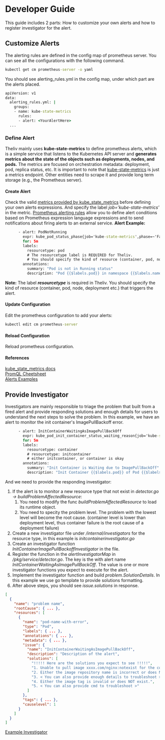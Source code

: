 # Developer Guide
This guide includes 2 parts: How to customize your own alerts and how to register investigator for the alert.
## Customize Alerts
The alerting rules are defined in the config map of prometheus server. You can see all the configurations with the following command.
``` cmd
kubectl get cm prometheus-server -o yaml
```
You should see alerting_rules.yml in the config map, under which part are the alerts placed.
``` cmd
apiVersion: v1
data:
  alerting_rules.yml: |
    groups:
    - name: kube-state-metrics
      rules:
      - alert: <YourAlertHere>
  ...
```
### Define Alert
Theliv mainly uses **kube-state-metrics** to define prometheus alerts, which is a simple service that listens to the Kubernetes API server and **generates metrics about the state of the objects such as deployments, nodes, and pods.** The metrics are focused on orchestration metadata: deployment, pod, replica status, etc. It is important to note that [kube-state-metrics](https://github.com/kubernetes/kube-state-metrics) is just a metrics endpoint. Other entities need to scrape it and provide long term storage (e.g., the Prometheus server).
#### Create Alert
Check the valid [metrics provided by kube_state_metrics](https://github.com/kubernetes/kube-state-metrics/tree/master/docs) before defining your own alerts expressions. And specify the label *job='kube-state-metrics'* in the metric.
[Prometheus alerting rules](https://prometheus.io/docs/prometheus/latest/configuration/alerting_rules/) allow you to define alert conditions based on Prometheus expression language expressions and to send notifications about firing alerts to an external service.
**Alert Example:**
``` cmd
      - alert: PodNotRunning
        expr: kube_pod_status_phase{job='kube-state-metrics',phase=~'Failed|Pending|Unknown'} * on(uid) group_left(owner_kind, owner_is_controller, owner_name) kube_pod_owner{job='kube-state-metrics'} >0
        for: 5m
        labels:
          resourcetype: pod
          # The resourcetype label is REQUIRED for Theliv. 
          # You should specify the kind of resource (container, pod, node, deployment etc.) that triggers the alert.
        annotations:
          summary: "Pod is not in Running status"
          description: "Pod {{$labels.pod}} in namespace {{$labels.namespace}} is in {{$labels.phase}} status for more than 5mins."
```
**Note:** The label ***resourcetype*** is required in Theliv. You should specify the kind of resource (container, pod, node, deployment etc.) that triggers the alert.
#### Update Configuration
Edit the prometheus configuration to add your alerts:
``` cmd
kubectl edit cm prometheus-server
```
#### Reload Configuration
Reload prometheus configuration.
#### References
[kube_state_metrics docs](https://github.com/kubernetes/kube-state-metrics/tree/master/docs)   
[PromQL Cheetsheet](https://promlabs.com/promql-cheat-sheet/)   
[Alerts Examples](https://github.com/kubernetes-monitoring/kubernetes-mixin/blob/c76b9378b86d28bd617d94a57c72b4770efed510/alerts/apps_alerts.libsonnet)   

## Provide Investigator
Investigators are mainly responsible to triage the problem that built from a fired alert and provide responding solutions and enough details for users to understand the next steps to solve the problem.
In this example, we have an alert to monitor the init container's ImagePullBackoff error.
``` cmd
      - alert: InitContainerWaitingAsImagePullBackOff
        expr: kube_pod_init_container_status_waiting_reason{job='kube-state-metrics', reason=~'ImagePullBackOff|ErrImagePull|InvalidImageName'} * on(uid, container) group_left(image) kube_pod_init_container_info{job='kube-state-metrics'} * on(uid) group_left(owner_kind, owner_is_controller, owner_name) kube_pod_owner{job='kube-state-metrics'} >0
        for: 5m
        labels:
          resourcetype: container
          # resourcetype: initcontainer
          # either initcontainer, or container is okay
        annotations:
          summary: "Init Container is Waiting due to ImagePullBackOff"
          description: "Init Container {{$labels.pod}} of Pod {{$labels.pod}} in namespace {{$labels.namespace}} is waiting due to ImagePullBackOff, reason is {{$labels.reason}}"
```
And we need to provide the responding investigator:
1. If the alert is to monitor a new resource type that not exist in *detector.go -> buildProblemAffectedResource*:
   1. You need to modify the func *buildProblemAffectedResource* to load its runtime object.
   2. You need to specity the problem level. The problem with the lowest level will become the root cause. (container level is lower than deployment level, thus container failure is the root cause of a deployment failure)
2. Create a new investigator file under */internal/investigators* for the resource type, in this example is *initcontainerinvestigator.go*
3. Create an investigator function *InitContainerImagePullBackoffInvestigator* in the file.
4. Register the function in the *alertInvestigatorMap* in */pkg/service/detector.go*. The key is the with alert name *InitContainerWaitingAsImagePullBackOff*. The value is one or more investigator functions you expect to execute for the alert.
5. Implement the investigator function and build *problem.SolutionDetails*. In this example we use go template to provide solutions formatting.
6. After above steps, you should see *issue.solutions* in response.
```json
[
  {
    "name": "problem name",
    "rootCause": { ... },
    "resources": [
      {
        "name": "pod-name-with-error",
        "type": "Pod",
        "labels": { ... },
        "annotations": { ... },
        "metadata": { ... },
        "issue": {
          "name": "InitContainerWaitingAsImagePullBackOff",
          "description": "Description of the alert",
          "solutions": [
            "!!!!! Here are the solutions you expect to see !!!!!",
            "1. Unable to pull image xxxx.com/nginx:notexist for the container nginx. The root cause could be one of the following.",
            "2. Either the image repository name is incorrect or does NOT exist.",
            "3. < You can also provide enough details to troubleshoot >",
            "4. Either the image tag is invalid or does NOT exist.",
            "5. < You can also provide cmd to troubleshoot >"
          ]
        },
        "tags": { ... },
        "causelevel": 1
      }
    ]
  }
]
```
[Example Investigator](https://github.com/fidelity/theliv/blob/sample-investigator/internal/investigators/initcontainerinvestigator.go)